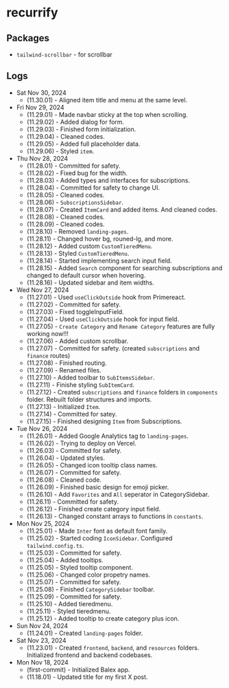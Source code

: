 # recurrify

## Packages

* `tailwind-scrollbar` - for scrollbar

## Logs

* Sat Nov 30, 2024
  * (11.30.01) - Aligned item title and menu at the same level.
* Fri Nov 29, 2024
  * (11.29.01) - Made navbar sticky at the top when scrolling.
  * (11.29.02) - Added dialog for form.
  * (11.29.03) - Finished form initialization.
  * (11.29.04) - Cleaned codes.
  * (11.29.05) - Added full placeholder data.
  * (11.29.06) - Styled `item`.
* Thu Nov 28, 2024
  * (11.28.01) - Committed for safety.
  * (11.28.02) - Fixed bug for the width.
  * (11.28.03) - Added types and interfaces for subscriptions.
  * (11.28.04) - Committed for safety to change UI.
  * (11.28.05) - Cleaned codes.
  * (11.28.06) - `SubscriptionsSidebar`.
  * (11.28.07) - Created `ItemCard` and added items. And cleaned codes.
  * (11.28.08) - Cleaned codes.
  * (11.28.09) - Cleaned codes.
  * (11.28.10) - Removed `landing-pages`.
  * (11.28.11) - Changed hover bg, rouned-lg, and more.
  * (11.28.12) - Added custom `CustomTieredMenu`.
  * (11.28.13) - Styled `CustomTieredMenu`.
  * (11.28.14) - Started implementing search input field.
  * (11.28.15) - Added `Search` component for searching subscriptions and changed to default cursor when hovering.
  * (11.28.16) - Updated sidebar and item widths.
* Wed Nov 27, 2024
  * (11.27.01) - Used `useClickOutside` hook from Primereact.
  * (11.27.02) - Committed for safety.
  * (11.27.03) - Fixed toggleInputField.
  * (11.27.04) - Used `useClickOutside` hook for input field.
  * (11.27.05) - `Create Category` and `Rename Category` features are fully working now!!!
  * (11.27.06) - Added custom scrollbar.
  * (11.27.07) - Committed for safety. (created `subscriptions` and `finance` routes)
  * (11.27.08) - Finished routing.
  * (11.27.09) - Renamed files.
  * (11.27.10) - Added toolbar to `SubItemsSidebar`.
  * (11.27.11) - Finishe styling `SubItemCard`.
  * (11.27.12) - Created `subscriptions` and `finance` folders in `components` folder. Rebuilt folder structures and imports.
  * (11.27.13) - Initialized `Item`.
  * (11.27.14) - Committed for satey.
  * (11.27.15) - Finished designing `Item` from Subscriptions.
* Tue Nov 26, 2024
  * (11.26.01) - Added Google Analytics tag to `landing-pages`.
  * (11.26.02) - Trying to deploy on Vercel.
  * (11.26.03) - Committed for safety.
  * (11.26.04) - Updated styles.
  * (11.26.05) - Changed icon tooltip class names.
  * (11.26.07) - Committed for safety.
  * (11.26.08) - Cleaned code.
  * (11.26.09) - Finished basic design for emoji picker.
  * (11.26.10) - Add `Favorites` and `All` seperator in CategorySidebar.
  * (11.26.11) - Committed for safety.
  * (11.26.12) - Finished create category input field.
  * (11.26.13) - Changed constant arrays to functions in `constants`.
* Mon Nov 25, 2024
  * (11.25.01) - Made `Inter` font as default font family. 
  * (11.25.02) - Started coding `IconSidebar`. Configured `tailwind.config.ts`.
  * (11.25.03) - Committed for safety.
  * (11.25.04) - Added tooltips.
  * (11.25.05) - Styled tooltip component.
  * (11.25.06) - Changed color propetry names.
  * (11.25.07) - Committed for safety.
  * (11.25.08) - Finished `CategorySidebar` toolbar.
  * (11.25.09) - Committed for safety.
  * (11.25.10) - Added tieredmenu.
  * (11.25.11) - Styled tieredmenu.
  * (11.25.12) - Added tooltip to create category plus icon.
* Sun Nov 24, 2024
  * (11.24.01) - Created `landing-pages` folder.
* Sat Nov 23, 2024
  * (11.23.01) - Created `frontend`, `backend`, and `resources` folders. Initialized frontend and backend codebases.
* Mon Nov 18, 2024
  * (first-commit) - Initialized Balex app.
  * (11.18.01) - Updated title for my first X post.
